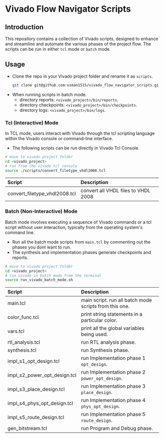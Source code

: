 # Vivado Flow Navigator Scripts

## Introduction
This repository contains a collection of Vivado scripts, designed to enhance and streamline and automate the various phases of the project flow. The scripts can be run in either `tcl` mode or `batch` mode.

## Usage
-   Clone the repo in your Vivado project folder and rename it as `scripts`.
    ```bash
    git clone git@github.com:usman1515/vivado_flow_navigator_scripts.git scripts
    ```
-   When running scripts in batch mode.
    -   directory reports:      `<vivado_project>/bin/reports`.
    -   directory checkpoints:  `<vivado_project>/bin/checkpoints`.
    -   directory logs:         `<vivado_project>/bin/logs`.

### Tcl (Interactive) Mode

In TCL mode, users interact with Vivado through the tcl scripting language within the Vivado console or command-line interface.
-   The following scripts can be run directly in Vivado Tcl Console.
```bash
# move to vivado project folder
cd <vivado_project>
# run from the vivado tcl console
source ./scripts/convert_filetype_vhdl2008.tcl
```

| Script                        | Description                         |
| :---------------------------- | :---------------------------------- |
| convert_filetype_vhdl2008.tcl | convert all VHDL files to VHDL 2008 |

<!-- ||| -->

### Batch (Non-Interactive) Mode

Batch mode involves executing a sequence of Vivado commands or a tcl script without user interaction, typically from the operating system's command line.
-   Run all the batch mode scripts from `main.tcl` by commenting out the phases you dont want to run.
-   The synthesis and implementation phases generate checkpoints and reports.
```bash
# move to vivado project folder
cd <vivado_project>
# run vivado in batch mode from the terminal
source run_vivado_batch_mode.sh
```

| Script                       | Description                                            |
| :--------------------------- | :----------------------------------------------------- |
| main.tcl                     | main script. run all batch mode scripts from this one. |
| color_func.tcl               | print string statements in a particular color.         |
| vars.tcl                     | print all the global variables being used.             |
| rtl_analysis.tcl             | run RTL analysis phase.                                |
| synthesis.tcl                | run Synthesis phase.                                   |
| impl_s1_opt_design.tcl       | run Implementation phase 1 `opt_design`.               |
| impl_s2_power_opt_design.tcl | run Implementation phase 2 `power_opt_design`.         |
| impl_s3_place_design.tcl     | run Implementation phase 3 `place_design`.             |
| impl_s4_phys_opt_design.tcl  | run Implementation phase 4 `phys_opt_design`.          |
| impl_s5_route_design.tcl     | run Implementation phase 5 `route_design`.             |
| gen_bitstream.tcl            | run Program and Debug phase.                           |

<!-- ||| -->
